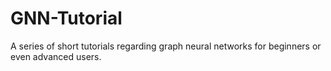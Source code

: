 # GNN-Tutorial
A series of short tutorials regarding graph neural networks for beginners or even advanced users.
